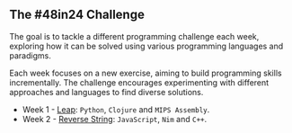 ## The #48in24 Challenge

The goal is to tackle a different programming challenge each week, exploring how it can be solved using various programming languages and paradigms.

Each week focuses on a new exercise, aiming to build programming skills incrementally. The challenge encourages experimenting with different approaches and languages to find diverse solutions.

- Week 1 - [Leap](https://exercism.org/exercises/leap): `Python`, `Clojure` and `MIPS Assembly`.
- Week 2 - [Reverse String](https://exercism.org/exercises/reverse-string): `JavaScript`, `Nim` and `C++`.